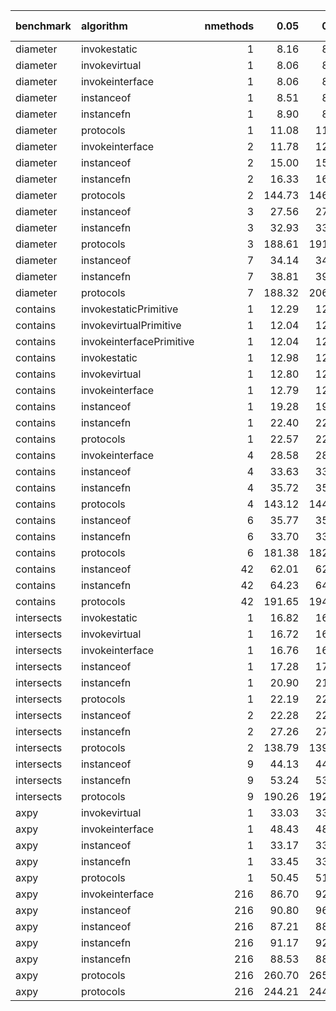 |benchmark  |algorithm                | nmethods|   0.05|   0.50|   0.95|   mean| overhead 0.05| overhead 0.50| overhead 0.95| overhead mean| ns per op| overhead ns per op|
|:----------|:------------------------|--------:|------:|------:|------:|------:|-------------:|-------------:|-------------:|-------------:|---------:|------------------:|
|diameter   |invokestatic             |        1|   8.16|   8.21|   8.27|   8.22|         -0.01|          0.00|          0.00|          0.00|      7.84|              -0.30|
|diameter   |invokevirtual            |        1|   8.06|   8.09|   8.10|   8.08|         -0.01|         -0.01|         -0.01|         -0.01|      7.71|              -0.43|
|diameter   |invokeinterface          |        1|   8.06|   8.09|   8.09|   8.08|         -0.01|         -0.01|         -0.01|         -0.01|      7.70|              -0.43|
|diameter   |instanceof               |        1|   8.51|   8.53|   8.55|   8.53|          0.00|          0.00|          0.00|          0.00|      8.14|               0.00|
|diameter   |instancefn               |        1|   8.90|   8.92|   8.97|   8.94|          0.01|          0.01|          0.01|          0.01|      8.52|               0.38|
|diameter   |protocols                |        1|  11.08|  11.12|  11.13|  11.11|          0.04|          0.04|          0.04|          0.04|     10.59|               2.46|
|diameter   |invokeinterface          |        2|  11.78|  12.03|  12.08|  11.98|         -0.05|         -0.04|         -0.05|         -0.05|     11.42|              -2.99|
|diameter   |instanceof               |        2|  15.00|  15.06|  15.33|  15.12|          0.00|          0.00|          0.00|          0.00|     14.41|               0.00|
|diameter   |instancefn               |        2|  16.33|  16.35|  16.46|  16.41|          0.02|          0.02|          0.02|          0.02|     15.65|               1.24|
|diameter   |protocols                |        2| 144.73| 146.26| 146.69| 145.79|          1.92|          1.91|          1.90|          1.91|    139.03|             124.62|
|diameter   |instanceof               |        3|  27.56|  27.86|  27.87|  27.80|          0.00|          0.00|          0.00|          0.00|     26.51|               0.00|
|diameter   |instancefn               |        3|  32.93|  33.17|  33.96|  33.37|          0.08|          0.08|          0.09|          0.09|     31.83|               5.32|
|diameter   |protocols                |        3| 188.61| 191.49| 192.28| 190.59|          2.53|          2.47|          2.49|          2.51|    181.76|             155.25|
|diameter   |instanceof               |        7|  34.14|  34.68|  34.79|  34.65|          0.00|          0.00|          0.00|          0.00|     33.04|               0.00|
|diameter   |instancefn               |        7|  38.81|  39.07|  39.18|  39.03|          0.08|          0.08|          0.07|          0.08|     37.22|               4.18|
|diameter   |protocols                |        7| 188.32| 206.08| 209.66| 201.83|          2.69|          2.98|          2.95|          2.87|    192.48|             159.43|
|contains   |invokestaticPrimitive    |        1|  12.29|  12.32|  12.45|  12.36|          0.00|          0.00|          0.00|          0.00|     11.79|               0.00|
|contains   |invokevirtualPrimitive   |        1|  12.04|  12.05|  12.27|  12.13|          0.00|          0.00|          0.00|          0.00|     11.57|               0.00|
|contains   |invokeinterfacePrimitive |        1|  12.04|  12.05|  12.07|  12.05|          0.00|          0.00|          0.00|          0.00|     11.49|               0.00|
|contains   |invokestatic             |        1|  12.98|  12.99|  13.01|  13.00|         -0.02|         -0.02|         -0.02|         -0.02|     12.39|              -6.05|
|contains   |invokevirtual            |        1|  12.80|  12.82|  12.83|  12.81|         -0.02|         -0.02|         -0.02|         -0.02|     12.22|              -6.22|
|contains   |invokeinterface          |        1|  12.79|  12.80|  12.84|  12.83|         -0.02|         -0.02|         -0.02|         -0.02|     12.24|              -6.20|
|contains   |instanceof               |        1|  19.28|  19.34|  19.37|  19.33|          0.00|          0.00|          0.00|          0.00|     18.44|               0.00|
|contains   |instancefn               |        1|  22.40|  22.39|  22.55|  22.48|          0.01|          0.01|          0.01|          0.01|     21.44|               3.00|
|contains   |protocols                |        1|  22.57|  22.69|  22.73|  22.65|          0.01|          0.01|          0.01|          0.01|     21.60|               3.17|
|contains   |invokeinterface          |        4|  28.58|  28.60|  28.69|  28.64|         -0.01|         -0.01|         -0.01|         -0.01|     27.32|              -4.87|
|contains   |instanceof               |        4|  33.63|  33.68|  33.86|  33.75|          0.00|          0.00|          0.00|          0.00|     32.18|               0.00|
|contains   |instancefn               |        4|  35.72|  35.93|  36.04|  35.89|          0.00|          0.00|          0.00|          0.00|     34.22|               2.04|
|contains   |protocols                |        4| 143.12| 144.87| 145.11| 144.14|          0.22|          0.21|          0.21|          0.21|    137.46|             105.28|
|contains   |instanceof               |        6|  35.77|  35.78|  35.97|  35.87|          0.00|          0.00|          0.00|          0.00|     34.21|               0.00|
|contains   |instancefn               |        6|  33.70|  33.76|  33.97|  33.84|          0.00|          0.00|          0.00|          0.00|     32.27|              -1.94|
|contains   |protocols                |        6| 181.38| 182.84| 183.98| 182.76|          0.28|          0.28|          0.28|          0.28|    174.29|             140.08|
|contains   |instanceof               |       42|  62.01|  62.43|  62.54|  62.31|          0.00|          0.00|          0.00|          0.00|     59.42|               0.00|
|contains   |instancefn               |       42|  64.23|  64.50|  65.05|  64.63|          0.00|          0.00|          0.00|          0.00|     61.64|               2.21|
|contains   |protocols                |       42| 191.65| 194.22| 195.36| 193.88|          0.26|          0.26|          0.26|          0.26|    184.89|             125.47|
|intersects |invokestatic             |        1|  16.82|  16.82|  17.04|  16.87|          0.00|          0.00|          0.00|          0.00|     16.09|              -0.52|
|intersects |invokevirtual            |        1|  16.72|  16.76|  16.98|  16.81|          0.00|          0.00|          0.00|          0.00|     16.03|              -0.57|
|intersects |invokeinterface          |        1|  16.76|  16.79|  16.83|  16.80|          0.00|          0.00|          0.00|          0.00|     16.02|              -0.58|
|intersects |instanceof               |        1|  17.28|  17.42|  17.46|  17.41|          0.00|          0.00|          0.00|          0.00|     16.61|               0.00|
|intersects |instancefn               |        1|  20.90|  21.06|  21.31|  21.06|          0.01|          0.01|          0.01|          0.01|     20.08|               3.48|
|intersects |protocols                |        1|  22.19|  22.31|  22.35|  22.27|          0.01|          0.01|          0.01|          0.01|     21.23|               4.63|
|intersects |instanceof               |        2|  22.28|  22.33|  22.42|  22.35|          0.00|          0.00|          0.00|          0.00|     21.32|               0.00|
|intersects |instancefn               |        2|  27.26|  27.35|  27.48|  27.38|          0.01|          0.01|          0.01|          0.01|     26.11|               4.80|
|intersects |protocols                |        2| 138.79| 139.89| 140.97| 139.92|          0.20|          0.20|          0.20|          0.20|    133.44|             112.12|
|intersects |instanceof               |        9|  44.13|  44.39|  44.65|  44.39|          0.00|          0.00|          0.00|          0.00|     42.33|               0.00|
|intersects |instancefn               |        9|  53.24|  53.45|  54.22|  53.72|          0.02|          0.02|          0.02|          0.02|     51.23|               8.90|
|intersects |protocols                |        9| 190.26| 192.78| 193.44| 191.98|          0.26|          0.26|          0.26|          0.26|    183.08|             140.75|
|axpy       |invokevirtual            |        1|  33.03|  33.31|  33.63|  33.28|          0.00|          0.00|          0.00|          0.00|     31.74|              -0.07|
|axpy       |invokeinterface          |        1|  48.43|  48.71|  49.03|  48.71|          0.05|          0.05|          0.05|          0.05|     46.46|              14.65|
|axpy       |instanceof               |        1|  33.17|  33.54|  33.90|  33.35|          0.00|          0.00|          0.00|          0.00|     31.81|               0.00|
|axpy       |instancefn               |        1|  33.45|  33.57|  34.36|  33.85|          0.00|          0.00|          0.00|          0.00|     32.29|               0.48|
|axpy       |protocols                |        1|  50.45|  51.06|  51.16|  50.81|          0.05|          0.05|          0.05|          0.05|     48.45|              16.64|
|axpy       |invokeinterface          |      216|  86.70|  92.07| 103.22|  94.53|         -0.01|         -0.01|          0.01|          0.00|     90.15|               0.46|
|axpy       |instanceof               |      216|  90.80|  96.20|  97.67|  94.05|          0.00|          0.00|          0.00|          0.00|     89.69|               0.00|
|axpy       |instanceof               |      216|  87.21|  88.38|  89.40|  88.37|          0.00|          0.00|          0.00|          0.00|     84.27|               0.00|
|axpy       |instancefn               |      216|  91.17|  92.44|  93.23|  92.26|          0.00|         -0.01|         -0.01|          0.00|     87.98|              -1.71|
|axpy       |instancefn               |      216|  88.53|  88.37|  90.43|  89.54|          0.00|          0.00|          0.00|          0.00|     85.39|               1.12|
|axpy       |protocols                |      216| 260.70| 265.22| 272.35| 265.88|          0.32|          0.31|          0.32|          0.32|    253.57|             163.87|
|axpy       |protocols                |      216| 244.21| 244.94| 254.97| 249.75|          0.47|          0.46|          0.48|          0.48|    238.18|             153.90|
